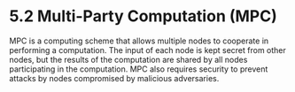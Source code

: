 # 5.2 Multi-Party Computation (MPC)

MPC is a computing scheme that allows multiple nodes to cooperate in performing a computation. The input of each node is kept secret from other nodes, but the results of the computation are shared by all nodes participating in the computation. MPC also requires security to prevent attacks by nodes compromised by malicious adversaries.
